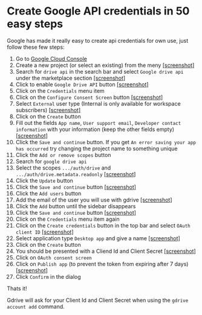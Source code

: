 # Create Google API credentials in 50 easy steps

Google has made it really easy to create api credentials for own use, just follow these few steps:

1. Go to [Google Cloud Console](https://console.cloud.google.com/)
2. Create a new project (or select an existing) from the meny [[screenshot]](https://user-images.githubusercontent.com/720405/210136984-7ed0eb00-f940-47c2-a1b7-95147e0f6ed8.png)
3. Search for `drive api` in the search bar and select `Google drive api` under the marketplace section [[screenshot]](https://user-images.githubusercontent.com/720405/210137041-57633760-eb57-4c87-bacf-a9850c363a63.png)
4. Click to enable `Google Drive API` button [[screenshot]](https://user-images.githubusercontent.com/720405/210137243-3f7c1ea6-519b-4c50-afea-577e19fe543d.png)
5. Click on the `Credentials` menu item
6. Click on the `Configure Consent Screen` button [[screenshot]](https://user-images.githubusercontent.com/720405/210137298-9c9eb3d1-9420-4bdb-bd98-4e6e778c8ed5.png)
7. Select `External` user type (Internal is only available for workspace subscribers) [[screenshot]](https://user-images.githubusercontent.com/720405/210137317-de4b8bea-235d-498d-b78d-b0c37dd96717.png)
8. Click on the `Create` button
9. Fill out the fields `App name`, `User support email`, `Developer contact information` with your information (keep the other fields empty) [[screenshot]](https://user-images.githubusercontent.com/720405/210137365-09aa2294-8984-45ef-9a29-7f485cfbe7ac.png)
10. Click the `Save and continue` button. If you get `An error saving your app has occurred` try changing the project name to something unique
11. Click the `Add or remove scopes` button
12. Search for `google drive api`
13. Select the scopes `.../auth/drive` and `.../auth/drive.metadata.readonly` [[screenshot]](https://user-images.githubusercontent.com/720405/210137392-f851aa1e-ea59-4c19-885e-d246992c4dd7.png)
14. Click the `Update` button
15. Click the `Save and continue` button [[screenshot]](https://user-images.githubusercontent.com/720405/210137425-44cab632-c885-495d-bb10-3b6e842ed79a.png)
16. Click the `Add users` button
17. Add the email of the user you will use with gdrive [[screenshot]](https://user-images.githubusercontent.com/720405/210137458-ec6a6fb3-ea0c-47e8-a8ec-fe230841ba3b.png)
18. Click the `Add` button until the sidebar disappears
19. Click the `Save and continue` button [[screenshot]](https://user-images.githubusercontent.com/720405/210137468-9c1fc03e-cb18-4798-a17c-1a6c912f07a8.png)
20. Click on the `Credentials` menu item again
21. Click on the `Create credentials` button in the top bar and select `OAuth client ID` [[screenshot]](https://user-images.githubusercontent.com/720405/210137498-dc9102c4-2720-466d-809a-4d8947dbb0a0.png)
22. Select application type `Desktop app` and give a name [[screenshot]](https://user-images.githubusercontent.com/720405/210137673-d3a387ab-3bbe-4af3-81c8-7c744aed8bd5.png)
23. Click on the `Create` button
24. You should be presented with a Cliend Id and Client Secret [[screenshot]](https://user-images.githubusercontent.com/720405/210137709-587edb53-4703-4ad3-8941-6130f47d0547.png)
25. Click on `OAuth consent screen`
26. Click on `Publish app` (to prevent the token from expiring after 7 days) [[screenshot]](https://user-images.githubusercontent.com/720405/216276113-18356d78-c81c-42c1-be2b-49c9b6a6cafe.png)
27. Click `Confirm` in the dialog


Thats it!

Gdrive will ask for your Client Id and Client Secret when using the `gdrive account add` command.



